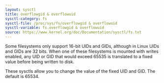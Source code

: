```yaml
---
layout: sysctl
title: overflowgid & overflowuid
sysctl-category: fs
sysctl-file: /proc/sys/fs/overflowgid & overflowuid
sysctl-variable: fs.overflowgid & overflowuid
source: https://www.kernel.org/doc/Documentation/sysctl/fs.txt
---
```


Some filesystems only support 16-bit UIDs and GIDs, although in Linux
UIDs and GIDs are 32 bits. When one of these filesystems is mounted
with writes enabled, any UID or GID that would exceed 65535 is translated
to a fixed value before being written to disk.

These sysctls allow you to change the value of the fixed UID and GID.
The default is 65534.

